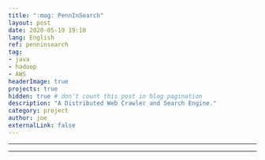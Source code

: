 ```yaml
---
title: ":mag: PennInSearch"
layout: post
date: 2020-05-19 19:10
lang: English
ref: penninsearch
tag:
- java
- hadoop
- AWS
headerImage: true
projects: true
hidden: true # don't count this post in blog pagination
description: "A Distributed Web Crawler and Search Engine."
category: project
author: joe
externalLink: false
---
```


---


---

